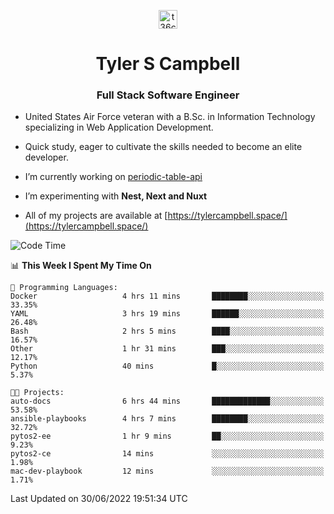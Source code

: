 <p align="center">
<a href="https://www.linkedin.com/in/t36campbell" target="blank"><img align="center" src="https://ik.imagekit.io/t36campbell/Portfolio/linkedin.png.original_m8bbGgPh6.png" alt="t36campbell" height="30" width="30" /></a>
</p>
<h1 align="center">Tyler S Campbell</h1>
<h3 align="center">Full Stack Software Engineer</h3>

* United States Air Force veteran with a B.Sc. in Information Technology specializing in Web Application Development. 

* Quick study, eager to cultivate the skills needed to become an elite developer.

* I’m currently working on [periodic-table-api](https://github.com/t36campbell/periodic-table-api)

* I’m experimenting with **Nest, Next and Nuxt**

* All of my projects are available at [https://tylercampbell.space/](https://tylercampbell.space/)

<!--START_SECTION:waka-->
![Code Time](http://img.shields.io/badge/Code%20Time-1%2C681%20hrs%2053%20mins-blue)

📊 **This Week I Spent My Time On** 

```text
💬 Programming Languages: 
Docker                   4 hrs 11 mins       ████████░░░░░░░░░░░░░░░░░   33.35% 
YAML                     3 hrs 19 mins       ██████░░░░░░░░░░░░░░░░░░░   26.48% 
Bash                     2 hrs 5 mins        ████░░░░░░░░░░░░░░░░░░░░░   16.57% 
Other                    1 hr 31 mins        ███░░░░░░░░░░░░░░░░░░░░░░   12.17% 
Python                   40 mins             █░░░░░░░░░░░░░░░░░░░░░░░░   5.37%

🐱‍💻 Projects: 
auto-docs                6 hrs 44 mins       █████████████░░░░░░░░░░░░   53.58% 
ansible-playbooks        4 hrs 7 mins        ████████░░░░░░░░░░░░░░░░░   32.72% 
pytos2-ee                1 hr 9 mins         ██░░░░░░░░░░░░░░░░░░░░░░░   9.23% 
pytos2-ce                14 mins             ░░░░░░░░░░░░░░░░░░░░░░░░░   1.98% 
mac-dev-playbook         12 mins             ░░░░░░░░░░░░░░░░░░░░░░░░░   1.71%

```


 Last Updated on 30/06/2022 19:51:34 UTC
<!--END_SECTION:waka-->
